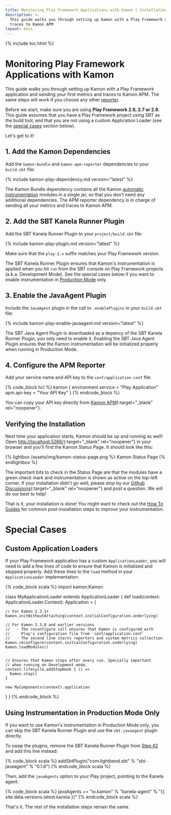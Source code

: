 ```yaml
---
title: Monitoring Play Framework Applications with Kamon | Installation Guides
description: >-
  This guide walks you through setting up Kamon with a Play Framework application and sending your first metrics and 
  traces to Kamon APM
layout: docs
---
```


{% include toc.html %}

Monitoring Play Framework Applications with Kamon
=================================================

This guide walks you through setting up Kamon with a Play Framework application and sending your first metrics and
traces to Kamon APM. The same steps will work if you choose any other [reporter][reporter].

Before we start, make sure you are using **Play Framework 2.6, 2.7 or 2.8**. This guide assumes that you have a Play
Framework project using SBT as the build tool, and that you are not using a custom Application Loader (see the [special
cases](#special-cases) section below).

Let's get to it!


## 1. Add the Kamon Dependencies

Add the `kamon-bundle` and `kamon-apm-reporter` dependencies to your `build.sbt` file:

{% include kamon-play-dependency.md version="latest" %}

The Kamon Bundle dependency contains all the Kamon [automatic instrumentation][automatic-instrumentation] modules in a
single jar, so that you don't need any additional dependencies. The APM reporter dependency is in charge of sending all
your metrics and traces to Kamon APM.


## 2. Add the SBT Kanela Runner Plugin

Add the SBT Kanela Runner Plugin to your `project/build.sbt` file:

{% include kamon-play-plugin.md version="latest" %}

Make sure that the `play-2.x` suffix matches your Play Framework version.

The SBT Kanela Runner Plugin ensures that Kamon's instrumentation is applied when you hit `run` from the SBT console on
Play Framework projects (a.k.a. Development Mode). See the special cases below if you want to enable instrumentation
in [Production Mode](#using-instrumentation-in-production-mode-only) only.


## 3. Enable the JavaAgent Plugin

Include the `JavaAgent` plugin in the call to `.enablePlugins` in your `build.sbt` file:

{% include kamon-play-enable-javaagent.md version="latest" %}

The SBT Java Agent Plugin is downloaded as a depency of the SBT Kanela Runner Plugin, you only need to enable it. Enabling
the SBT Java Agent Plugin ensures that the Kamon instrumentation will be initialized properly when running in Production
Mode.

## 4. Configure the APM Reporter

Add your service name and API key to the `conf/application.conf` file:

{% code_block hcl %}
kamon {
  environment.service = "Play Application"
  apm.api-key = "Your API Key"
}
{% endcode_block %}

You can copy your API key directly from [Kamon APM](https://apm.kamon.io?envinfo=show){:target="_blank" rel="noopener"}.



Verifying the Installation
--------------------------

Next time your application starts, Kamon should be up and running as well! Open [http://localhost:5266/](http://localhost:5266/){:target="_blank" rel="noopener"}
in your browser and you'll find the Kamon Status Page. It should look like this:

{% lightbox /assets/img/kamon-status-page.png %}
Kamon Status Page
{% endlightbox %}

The important bits to check in the Status Page are that the modules have a green check mark and instrumentation is shown
as active on the top-left corner. If your installation didn't go well, please stop by our [Github Discussions](https://github.com/kamon-io/Kamon/discussions){:target="_blank" rel="noopener"}
and post a question. We will do our best to help!

That is it, your installation is done! You might want to check out the [How To Guides][how-to-guides] for common 
post-installation steps to improve your instrumentation.

Special Cases
=============

## Custom Application Loaders
If your Play Framework application has a custom `ApplicationLoader`, you will need to add a few lines of code to ensure 
that Kamon is initialized and stopped properly. Add these lines to the `load` method in your `ApplicationLoader` 
implementation:

{% code_block scala %}
import kamon.Kamon

class MyApplicationLoader extends ApplicationLoader {
  def load(context: ApplicationLoader.Context): Application = {

    // For Kamon 2.3.1+
    Kamon.initWithoutAttaching(context.initialConfiguration.underlying)

    // For Kamon 2.3.0 and earlier versions
    //   - The reconfigure call ensures that Kamon is configured with 
    //     Play's configuration file from `conf/application.conf`
    //   - The second line starts reporters and system metrics collection
    Kamon.reconfigure(context.initialConfiguration.underlying)
    Kamon.loadModules()


    // Ensures that Kamon stops after every run. Specially important
    // when running on Development mode.
    context.lifecycle.addStopHook { () =>
      Kamon.stop()
    }

    new MyComponents(context).application
  }
}
{% endcode_block %}


## Using Instrumentation in Production Mode Only
If you want to use Kamon's instrumentation in Production Mode only, you can skip the SBT Kanela Runner Plugin and use the 
`sbt-javaagent` plugin directly. 

To swap the plugins, remove the SBT Kanela Runner Plugin from [Step #2](#2-add-the-sbt-kanela-runner-plugin) and add this 
line instead:

{% code_block scala %}
addSbtPlugin("com.lightbend.sbt" % "sbt-javaagent" % "0.1.6")
{% endcode_block scala %}

Then, add the `javaAgents` option to your Play project, pointing to the Kanela agent:

{% code_block scala %}
javaAgents += "io.kamon" % "kanela-agent" % "{{ site.data.versions.latest.kanela }}"
{% endcode_block scala %}

That's it. The rest of the installation steps remain the same.



[reporter]: ../../../reporters/
[automatic-instrumentation]: ../../../instrumentation/
[how-to-guides]: ../../../guides/#how-to-guides
